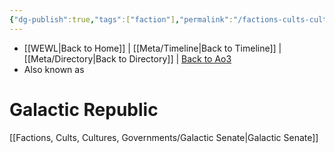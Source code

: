 ```yaml
---
{"dg-publish":true,"tags":["faction"],"permalink":"/factions-cults-cultures-governments/galactic-republic/","dgPassFrontmatter":true}
---
```


- [[WEWL\|Back to Home]] | [[Meta/Timeline\|Back to Timeline]] | [[Meta/Directory\|Back to Directory]] | [Back to Ao3](https://archiveofourown.org/works/19334440/chapters/45992584)
- Also known as

# Galactic Republic

[[Factions, Cults, Cultures, Governments/Galactic Senate\|Galactic Senate]]
